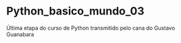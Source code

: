 # Python_basico_mundo_03
Última etapa do curso de Python transmitido pelo cana do Gustavo Guanabara 

